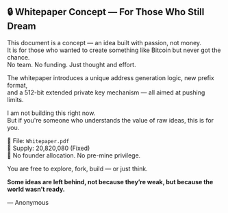 ## 🔒 Whitepaper Concept — For Those Who Still Dream

This document is a concept — an idea built with passion, not money.  
It is for those who wanted to create something like Bitcoin but never got the chance.  
No team. No funding. Just thought and effort.

The whitepaper introduces a unique address generation logic, new prefix format,  
and a 512-bit extended private key mechanism — all aimed at pushing limits.

I am not building this right now.  
But if you're someone who understands the value of raw ideas, this is for you.

📄 File: `Whitepaper.pdf`  
📌 Supply: 20,820,080 (Fixed)  
🚫 No founder allocation. No pre-mine privilege.

You are free to explore, fork, build — or just think.

**Some ideas are left behind, not because they’re weak, but because the world wasn’t ready.**

— Anonymous
